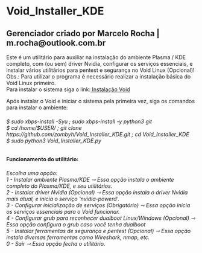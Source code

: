 <h1>
Void_Installer_KDE
</h1>
<h2>
Gerenciador criado por Marcelo Rocha | m.rocha@outlook.com.br
</h2>


Este é um utilitário para auxiliar na instalação do ambiente Plasma / KDE completo, com (ou sem) driver Nvidia, configurar os serviços essenciais, e instalar vários utilitários para pentest e segurança no Void Linux (Opcional)!
Obs.: Para utilizar o programa é necessário realizar a instalação básica do Void Linux primeiro.<br>
Para instalar o sistema siga o link:<a href="https://docs.voidlinux.org/installation/live-images/guide.html"> Instalação Void </a>


Após instalar o Void e iniciar o sistema pela primeira vez, siga os comandos para instalar o ambiente:
<h6>
$ sudo xbps-install -Syu ; sudo xbps-install -y python3 git<br>
$ cd /home/$USER/ ; git clone https://github.com/zombyh/Void_Installer_KDE.git ; cd Void_Installer_KDE<br>
$ sudo python3 Void_Installer_KDE.py
</h6>


<h4>
Funcionamento do utilitário:
</h4>
<h6>
Escolha uma opção:<br>
1 - Instalar ambiente Plasma/KDE ⇾ Essa opção instala o ambiente completo do Plasma/KDE, e seu utilitários.<br>
2 - Instalar driver Nvidia (Opcional) ⇾ Essa opção instala o driver Nvidia mais atual, e inicia o serviço 'nvidia-powerd'.<br>
3 - Configurar inicialização de serviços (Obrigatório) ⇾ Essa opção inicia os serviços essenciais para o Void funcionar.<br>
4 - Configurar grub para reconhecer dualboot Linux/Windows (Opcional) ⇾ Essa opção configura o grub caso você tenha dualboot<br>
5 - Instalar ferramentas de segurança e pentest (Opcional) ⇾ Essa opção instala diversas ferramentas como Wireshark, nmap, etc.<br>
0 - Sair ⇾ Essa opção fecha o utilitário.
</h6>

